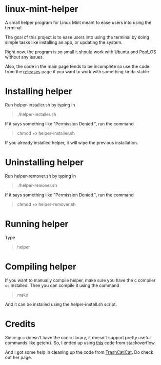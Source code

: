# linux-mint-helper
A small helper program for Linux Mint meant to ease users into using the terminal.

The goal of this project is to ease users into using the terminal by doing simple tasks like installing an app, or updating the system.

Right now, the program is so small it should work with Ubuntu and Pop!\_OS without any issues.

Also, the code in the main page tends to be incomplete so use the code from the [releases](https://github.com/TheNoGoat/linux-mint-helper/releases) page if you want to work with something kinda stable

# Installing helper

Run helper-installer.sh by typing in

> ./helper-installer.sh

If it says something like "Permission Denied.", run the command

> chmod +x helper-installer.sh

If you already installed helper, it will wipe the previous installation.

# Uninstalling helper

Run helper-remover.sh by typing in

> ./helper-remover.sh

If it says something like "Permission Denied.", run the command

> chmod +x helper-remover.sh

# Running helper

Type

> helper

# Compiling helper

If you want to manually compile helper, make sure you have the c compiler `cc` installed. Then you can compile it using the command

> make

And it can be installed using the helper-install.sh script.

# Credits

Since gcc doesn't have the conio library, it doesn't support pretty useful commands like getch().
So, I ended up using [this](https://stackoverflow.com/a/16361724) code from stackoverflow.

And I got some help in cleaning up the code from [TrashCatiCat](https://github.com/TrashCatCait). Do check out her page.
